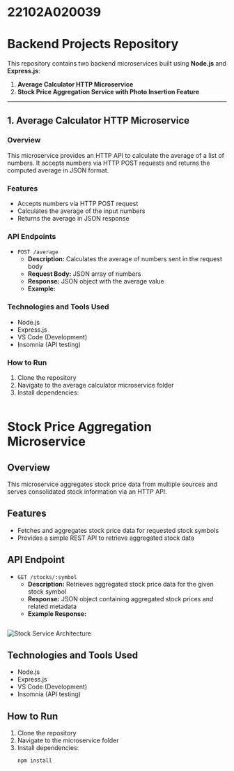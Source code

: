 # 22102A020039
# Backend Projects Repository

This repository contains two backend microservices built using **Node.js** and **Express.js**:

1. **Average Calculator HTTP Microservice**  
2. **Stock Price Aggregation Service with Photo Insertion Feature**

---

## 1. Average Calculator HTTP Microservice

### Overview  
This microservice provides an HTTP API to calculate the average of a list of numbers. It accepts numbers via HTTP POST requests and returns the computed average in JSON format.

### Features  
- Accepts numbers via HTTP POST request  
- Calculates the average of the input numbers  
- Returns the average in JSON response  

### API Endpoints  

- `POST /average`  
  - **Description:** Calculates the average of numbers sent in the request body  
  - **Request Body:** JSON array of numbers  
  - **Response:** JSON object with the average value  
  - **Example:**  
  

### Technologies and Tools Used  
- Node.js  
- Express.js  
- VS Code (Development)  
- Insomnia (API testing)  

### How to Run  
1. Clone the repository  
2. Navigate to the average calculator microservice folder  
3. Install dependencies:
   ```bash

# Stock Price Aggregation Microservice

## Overview  
This microservice aggregates stock price data from multiple sources and serves consolidated stock information via an HTTP API.

## Features  
- Fetches and aggregates stock price data for requested stock symbols  
- Provides a simple REST API to retrieve aggregated stock data  

## API Endpoint  

- `GET /stocks/:symbol`  
  - **Description:** Retrieves aggregated stock price data for the given stock symbol  
  - **Response:** JSON object containing aggregated stock prices and related metadata  
  - **Example Response:**  
    ```json
![Stock Service Architecture](https://res.cloudinary.com/domfamgtf/image/upload/v1748241032/stock_service_architecture_ag84br.png)


## Technologies and Tools Used  
- Node.js  
- Express.js  
- VS Code (Development)  
- Insomnia (API testing)  

## How to Run  
1. Clone the repository  
2. Navigate to the microservice folder  
3. Install dependencies:  
   ```bash
   npm install


